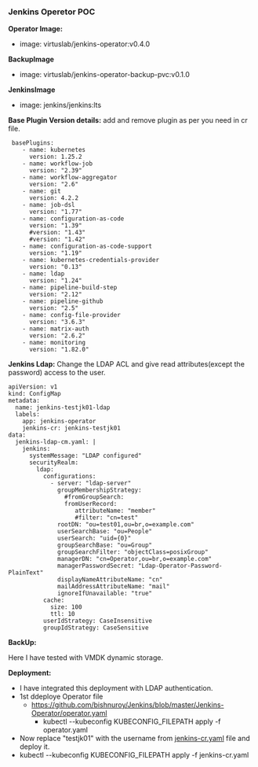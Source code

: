 ### Jenkins Operetor POC


**Operator Image:**
  - image: virtuslab/jenkins-operator:v0.4.0
  
**BackupImage**
  - image: virtuslab/jenkins-operator-backup-pvc:v0.1.0
  
**JenkinsImage**
  - image: jenkins/jenkins:lts
 

**Base Plugin Version details:** add and remove plugin as per you need in cr file.
```
 basePlugins: 
    - name: kubernetes
      version: 1.25.2
    - name: workflow-job
      version: "2.39"
    - name: workflow-aggregator
      version: "2.6"
    - name: git
      version: 4.2.2
    - name: job-dsl
      version: "1.77"
    - name: configuration-as-code
      version: "1.39"
      #version: "1.43"
      #version: "1.42"
    - name: configuration-as-code-support
      version: "1.19"
    - name: kubernetes-credentials-provider
      version: "0.13"
    - name: ldap
      version: "1.24"
    - name: pipeline-build-step
      version: "2.12"
    - name: pipeline-github
      version: "2.5"
    - name: config-file-provider
      version: "3.6.3"
    - name: matrix-auth 
      version: "2.6.2"
    - name: monitoring
      version: "1.82.0"
```

**Jenkins Ldap:** Change the LDAP ACL and give read attributes(except the password) access to the user. 
```
apiVersion: v1
kind: ConfigMap
metadata:
  name: jenkins-testjk01-ldap
  labels:
    app: jenkins-operator
    jenkins-cr: jenkins-testjk01
data:
  jenkins-ldap-cm.yaml: |
    jenkins:
      systemMessage: "LDAP configured"
      securityRealm:
        ldap:
          configurations:
            - server: "ldap-server"
              groupMembershipStrategy: 
                #fromGroupSearch:
                fromUserRecord:
                   attributeName: "member"
                   #filter: "cn=test" 
              rootDN: "ou=test01,ou=br,o=example.com"
              userSearchBase: "ou=People"
              userSearch: "uid={0}"
              groupSearchBase: "ou=Group"
              groupSearchFilter: "objectClass=posixGroup"
              managerDN: "cn=Operator,ou=br,o=example.com"
              managerPasswordSecret: "Ldap-Operator-Password-PlainText"
              displayNameAttributeName: "cn"
              mailAddressAttributeName: "mail"
              ignoreIfUnavailable: "true"
          cache:
            size: 100
            ttl: 10
          userIdStrategy: CaseInsensitive
          groupIdStrategy: CaseSensitive
```

**BackUp:**

Here I have tested with VMDK dynamic storage.

**Deployment:**

- I have integrated this deployment with LDAP authentication.
- 1st ddeploye Operator file
  - https://github.com/bishnuroy/Jenkins/blob/master/Jenkins-Operator/operator.yaml
    - kubectl --kubeconfig KUBECONFIG_FILEPATH apply -f operator.yaml
- Now replace "testjk01" with the username from [jenkins-cr.yaml](https://github.com/bishnuroy/Jenkins/blob/master/Jenkins-Operator/jenkins-cr.yaml) file and deploy it.
 - kubectl --kubeconfig KUBECONFIG_FILEPATH apply -f jenkins-cr.yaml


